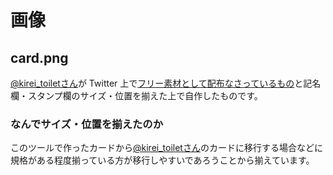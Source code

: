 # 画像

## card.png

[@kirei_toiletさん](https://twitter.com/kirei_toilet/)が Twitter 上で[フリー素材として配布なさっているもの](https://twitter.com/kirei_toilet/status/1290950684947304448)と記名欄・スタンプ欄のサイズ・位置を揃えた上で自作したものです。

### なんでサイズ・位置を揃えたのか

このツールで作ったカードから[@kirei_toiletさん](https://twitter.com/kirei_toilet/)のカードに移行する場合などに
規格がある程度揃っている方が移行しやすいであろうことから揃えています。

